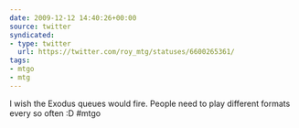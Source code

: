 ```yaml
---
date: 2009-12-12 14:40:26+00:00
source: twitter
syndicated:
- type: twitter
  url: https://twitter.com/roy_mtg/statuses/6600265361/
tags:
- mtgo
- mtg
---
```


I wish the Exodus queues would fire. People need to play different formats every so often :D #mtgo